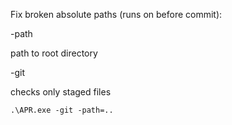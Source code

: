 Fix broken absolute paths (runs on before commit):

-path

path to root directory

-git

checks only staged files
```shell
.\APR.exe -git -path=..
```
